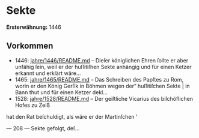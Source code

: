 # Sekte

**Ersterwähnung:** 1446

## Vorkommen
- 1446: [jahre/1446/README.md](../jahre/1446/README.md) – Dieſer königlichen Ehren ſollte er aber
unfähig ſein, weil er der huſſitiſhen Sekte anhängig und
für einen Ketzer erkannt und erklärt wäre...
- 1465: [jahre/1465/README.md](../jahre/1465/README.md) – Das Schreiben des Papſtes zu Rom, worin er den
König Gerſik in Böhmen wegen der“ huſſitiſchen Sekte |
in Bann thut und für einen Ketzer dekl...
- 1528: [jahre/1528/README.md](../jahre/1528/README.md) – Der geiſtliche Vicarius des biſchöflichen Hofes zu Zeiß

hat den Rat beſchuldigt, als wäre er der Martinſchen ’


— 208 —
Sekte gefolgt, deſ...
